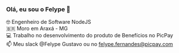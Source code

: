 ### Olá, eu sou o Felype 👋

🤓 Engenheiro de Software NodeJS<br />
🇧🇷 Moro em Araxá - MG <br />
  :computer:	 Trabalho no desenvolvimento do produto de Benefícios no PicPay <br />
📫 Meu slack @Felype Gustavo ou no  felype.fernandes@picpay.com <br />
 

 
